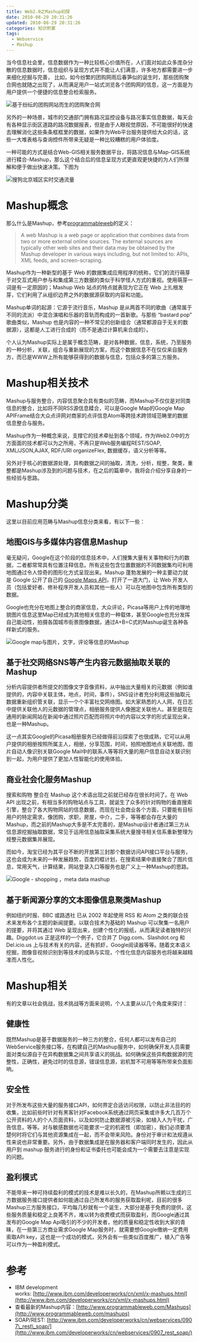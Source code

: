 ```yaml
---
title: Web2.0之Mashup初探
date: 2010-08-29 20:31:26
updated: 2010-08-29 20:31:26
categories: 知识积累
tags:
  - Webservice
  - Mashup
---
```


当今信息社会里，信息数据作为一种比较核心价值所在，人们面对如此众多庞杂分散的信息数据时，信息组织与呈现方式并不能让人们满意，许多地方都需要进一步来细化挖掘与完善， 比如，如今纷繁的团购网雨后春笋似的诞生时，那些团购聚合网也就随之出现了，从而满足用户一站式浏览各个团购网的信息，这一方面是为用户提供一个便捷的信息整合检索服务。

<!-- more -->

![基于纷纭的团购网站而生的团购聚合网](https://asset.vanjor.com/images/006tNbRwly1fynnwlff7jj30lb0fgdi5.jpg)

另外的一种场景，城市的交通部门拥有路况监控设备与路况事实信息数据，每天会有各种显示街区道路的路况数据报表，但是由于人眼视觉原因，不可能很好的快速去理解消化这些条条框框里的数据，如果作为Web平台服务提供给大众的话，这些一大堆表格与查询控件所带来无疑是一种比较糟糕的用户体验度。

一种可能的方式是结合Web-GIS相关服务数据平台，将路况信息与Map-GIS系统进行糅合-Mashup，那么这个结合后的信息呈现方式更直观更快捷的为人们所理解和便于做出快速决策。下图为

![搜狗北京城区实时交通流量](https://asset.vanjor.com/images/006tNbRwly1fynnwyh62kj30sg0f4jud.jpg)

# Mashup概念

那么什么是Mashup，参考[programmableweb](http://www.programmableweb.com/)的定义：

> A web Mashup is a web page or application that combines data from two or more external online sources. The external sources are typically other web sites and their data may be obtained by the Mashup developer in various ways including, but not limited to: APIs, XML feeds, and screen-scraping.

Mashup作为一种新型的基于 Web 的数据集成应用程序的统称，它们的流行萌芽于对交互式用户参与和集成第三方数据的类似于科学怪人方式的重视。使用萌芽一词是有一定原因的；Mashup Web 站点的特点就表现为它正在 Web 上扎根发芽，它们利用了从组织边界之外的数据源获取的内容和功能。

Mashup单词的起源：它源于流行音乐，Mashup 是从两首不同的歌曲（通常属于不同的流派）中混合演唱和乐器的音轨而构成的一首新歌。与那些 “bastard pop” 歌曲类似，Mashup 也是内容的一种不常见的创新组合（通常都源自于无关的数据源），这都是人工进行合成的（而不是通过计算机来合成的）。

个人认为Mashup实际上是属于概念范畴，是对各种数据，信息，系统，乃至服务的一种分析，关联，组合与重新展现的方案，而这个数据信息不在仅仅来自服务方，而已是WWW上所有能够获得到的数据与信息，包括众多的第三方服务。

# Mashup相关技术

Mashup与服务整合，内容信息聚合具有类似的范畴，而Mashup不仅仅是对同类信息的整合，比如将不同RSS源信息糅合，可以是Google Map的Google Map APIFrame结合大众点评网对商家的点评信息Atom等跨技术跨领域范畴里的数据信息整合与服务。

Mashup作为一种概念来说，支撑它的技术牵扯到各个领域，作为Web2.0中的方方面面的技术都可以为之所用，不再只是Web服务编程REST/SOAP, XML/JSON,AJAX, RDF/URI organizeFlex, 数据缓存，语义分析等等。

另外对于核心的数据源处理，异构数据之间的抽取，清洗，分析，规整，聚类，重整都是Mashup涉及到的问题与技术，在之后的篇章中，我将会介绍分享自身的一些经验与思路。

# Mashup分类

这里以目前应用范畴与Mashup信息分类来看，有以下一些：

## 地图GIS与多媒体内容信息Mashup

毫无疑问，Google在这个阶段的信息技术中，人们搜集大量有关事物和行为的数据，二者都常常具有位置注释信息。所有这些包含位置数据的不同数据集均可利用地图通过令人惊奇的图形化方式呈现出来。Mashup 蓬勃发展的一种主要动力就是 Google 公开了自己的 [Google Maps API](http://code.google.com/apis/maps/index.html)，打开了一道大门，让 Web 开发人员（包括爱好者、修补程序开发人员和其他一些人）可以在地图中包含所有类型的数据。

Google也充分在地图上整合的商家信息，大众评论，Picasa等用户上传的地理地貌图片信息这里Map已经成为其他相关信息的一种载体，甚至Google也充分发挥自己能动性，拍摄各国城市街景图像数据，通过A+B=C式的Mashup诞生各种各样新式的服务。

![Google map与图片，文字，评论等信息的Mashup](https://asset.vanjor.com/images/006tNbRwly1fynrzwcnphj30sg0h5q4q.jpg)

## 基于社交网络SNS等产生内容元数据抽取关联的Mashup

分析内容提供者所提交的图像文字音像资料，从中抽出大量相关的元数据（例如谁提供的，内容中关联主体，地点，时间，事件），SNS设计者充分利用这些抽取元数据重新组织管关联，显示一个个丰富社交网络图。如大家熟悉的人人网，在日志中提供关联他人的元数据的管理点，相册服务提供人像圈定关联他人。甚至是现在通用的新闻网站在新闻中通过照片匹配而将照片中的内容以文字的形式呈现出来，也是一种Mashup。

这一点其实Google的Picasa相册服务已经做得前沿探索了也很成熟，它可以从用户提供的相册按照所属主人，相册，分享范围，时间，拍照地图地点关联地图，图片自动人像识别关联Google Mail中的联系人等等将大量的用户信息自动关联识别到一起，为用户提供了更加人性智能化的使用体验。

## 商业社会化服务Mashup

搜索和购物 整合在 Mashup 这个术语出现之前就已经存在很长时间了。在 Web API 出现之前，有相当多的购物站点与工具，就诞生了众多的针对购物的垂直搜索引擎，整合了各大购物网站的信息数据，而现在社会商业各个方面，只要能有目标用户的特定需求，像团购，求职，房屋，中介，二手，等等都会存在大量的Mashup，而之前的Mashup大多是不太完善的，是Mashup设计者通过第三方从信息源挖掘抽取数据，常见于运用信息抽取采集系统大量搜寻相关信系重新整理为规整元数据集并展现。

而如今，淘宝已经为其平台不断的开放第三封那个数据访问API接口平台与服务，这也会成为未来的一种发展趋势，百度的框计划，在搜索结果中直接聚合了图片信息，常用天气，计算结果，网站登录入口等服务也是广义上一种Mashup的思路。

![Google - shopping ，meta data mashup](https://asset.vanjor.com/images/006tNbRwly1fyns2eha79j30s30fmmz2.jpg)

## 基于新闻源分享的文本图像信息聚类Mashup

例如纽约时报、BBC 或路透社 已从 2002 年起使用 RSS 和 Atom 之类的联合技术来发布各个主题的新闻提要。以联合技术为基础的 Mashup 可以聚集一名用户的提要，并将其通过 Web 呈现出来，创建个性化的报纸，从而满足读者独特的兴趣。Diggdot.us 正是这样的一个例子，它合并了 Digg.com、Slashdot.org 和 Del.icio.us 上与技术有关的内容，还有抓虾，Google阅读器等等。随着文本语义挖掘，图像音视频识别到等技术的成熟与实现，个性化信息内容服务也将越来越精准而人性化。

# Mashup相关

有的文章以社会挑战，技术挑战等方面来说明，个人主要从以几个角度来探讨：

## 健康性

既然Mashup是基于数据服务的一种三方的整合，任何人都可以发布自己的WebService服务接口等，在构建自己的Mashup服务中，如何确保开发人员需要面对类似源自于在异构数据集之间共享语义的挑战。如何确保这些异构数据源的完整性，正确性，避免过时的信息源，错误信息源，宕机暂不可用等等所带来负面影响。

## 安全性

对于所发布这些大量的服务接口API，如何界定合适访问权限，以防止非法目的的收集，比如前些时针对有黑客针对Facebook系统通过网页采集或许多大几百万个公开资料的人的个人页面资料，以及如何防止数据源被污染，如植入人为干扰，广告信息，等等。对与敏感数据也可能要求一定的机密性（即加密），我们必须要清楚何时将它们与其他资源集成在一起，而不会带来风险。身份对于审计和法规遵从性来说也非常重要。另外，由于数据集成是在服务器和客户端同时发生的，因此从用户到 mashup 服务进行的身份和证书委托也可能会成为一个需要去注意是实现的问题。

## 盈利模式

不能带来一种可持续盈利的模式的技术是难以长久的，在Mashup所赖以生成的三方数据服务接口提供者如何能通过自己所发布的服务获取盈利呢，目前的很多Mashup三方服务接口，平均每几秒就有一个诞生，大部分是基于免费的提供，这些服务质量和稳定上良莠不齐，难以转为收费模式而获取盈利，而Google通过其发布的Google Map Api吸引的不少的开发者，他的质量和稳定性收到大家的青睐，在一些第三方商业需求Google Map服务时，就需要想Google缴纳一定费用索取API key，这也是一个成功的模式，另外会有一些类似百度推广，植入广告等可以作为一种盈利模式。

# 参考

* IBM development works: [http://www.ibm.com/developerworks/cn/xml/x-mashups.html](http://www.ibm.com/developerworks/cn/xml/x-mashups.html)
* 查看最新的Mashup内容：[http://www.programmableweb.com/Mashups](http://www.programmableweb.com/mashups)
* SOAP/REST: [http://www.ibm.com/developerworks/cn/webservices/0907\_rest\_soap/](http://www.ibm.com/developerworks/cn/webservices/0907_rest_soap/)